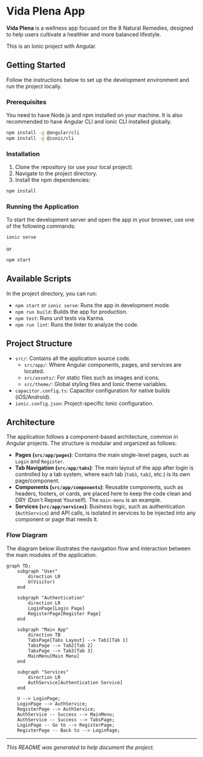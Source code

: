 # Vida Plena App

**Vida Plena** is a wellness app focused on the 8 Natural Remedies, designed to help users cultivate a healthier and more balanced lifestyle.

This is an Ionic project with Angular.

## Getting Started

Follow the instructions below to set up the development environment and run the project locally.

### Prerequisites

You need to have Node.js and npm installed on your machine. It is also recommended to have Angular CLI and Ionic CLI installed globally.

```bash
npm install -g @angular/cli
npm install -g @ionic/cli
```

### Installation

1. Clone the repository (or use your local project).
2. Navigate to the project directory.
3. Install the npm dependencies:

```bash
npm install
```

### Running the Application

To start the development server and open the app in your browser, use one of the following commands:

```bash
ionic serve
```
or
```bash
npm start
```

## Available Scripts

In the project directory, you can run:

- `npm start` or `ionic serve`: Runs the app in development mode.
- `npm run build`: Builds the app for production.
- `npm test`: Runs unit tests via Karma.
- `npm run lint`: Runs the linter to analyze the code.

## Project Structure

- `src/`: Contains all the application source code.
  - `src/app/`: Where Angular components, pages, and services are located.
  - `src/assets/`: For static files such as images and icons.
  - `src/theme/`: Global styling files and Ionic theme variables.
- `capacitor.config.ts`: Capacitor configuration for native builds (iOS/Android).
- `ionic.config.json`: Project-specific Ionic configuration.

## Architecture

The application follows a component-based architecture, common in Angular projects. The structure is modular and organized as follows:

- **Pages (`src/app/pages`)**: Contains the main single-level pages, such as `Login` and `Register`.
- **Tab Navigation (`src/app/tabs`)**: The main layout of the app after login is controlled by a tab system, where each tab (`tab1`, `tab2`, etc.) is its own page/component.
- **Components (`src/app/components`)**: Reusable components, such as headers, footers, or cards, are placed here to keep the code clean and DRY (Don't Repeat Yourself). The `main-menu` is an example.
- **Services (`src/app/services`)**: Business logic, such as authentication (`AuthService`) and API calls, is isolated in services to be injected into any component or page that needs it.

### Flow Diagram

The diagram below illustrates the navigation flow and interaction between the main modules of the application.

```mermaid
graph TD;
    subgraph "User"
        direction LR
        U(Visitor)
    end

    subgraph "Authentication"
        direction LR
        LoginPage[Login Page]
        RegisterPage[Register Page]
    end

    subgraph "Main App"
        direction TB
        TabsPage[Tabs Layout] --> Tab1[Tab 1]
        TabsPage --> Tab2[Tab 2]
        TabsPage --> Tab3[Tab 3]
        MainMenu[Main Menu]
    end

    subgraph "Services"
        direction LR
        AuthService[Authentication Service]
    end

    U --> LoginPage;
    LoginPage --> AuthService;
    RegisterPage --> AuthService;
    AuthService -- Success --> MainMenu;
    AuthService -- Success --> TabsPage;
    LoginPage -- Go to --> RegisterPage;
    RegisterPage -- Back to --> LoginPage;
```

---
*This README was generated to help document the project.* 